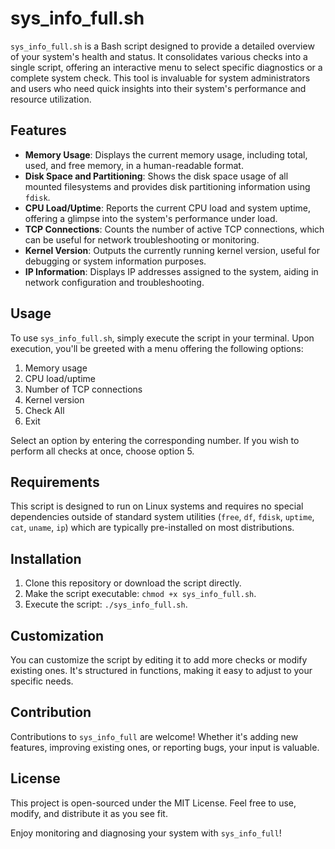 # sys_info_full.sh

`sys_info_full.sh` is a Bash script designed to provide a detailed overview of your system's health and status. It consolidates various checks into a single script, offering an interactive menu to select specific diagnostics or a complete system check. This tool is invaluable for system administrators and users who need quick insights into their system's performance and resource utilization.

## Features

- **Memory Usage**: Displays the current memory usage, including total, used, and free memory, in a human-readable format.
- **Disk Space and Partitioning**: Shows the disk space usage of all mounted filesystems and provides disk partitioning information using `fdisk`.
- **CPU Load/Uptime**: Reports the current CPU load and system uptime, offering a glimpse into the system's performance under load.
- **TCP Connections**: Counts the number of active TCP connections, which can be useful for network troubleshooting or monitoring.
- **Kernel Version**: Outputs the currently running kernel version, useful for debugging or system information purposes.
- **IP Information**: Displays IP addresses assigned to the system, aiding in network configuration and troubleshooting.

## Usage

To use `sys_info_full.sh`, simply execute the script in your terminal. Upon execution, you'll be greeted with a menu offering the following options:

1. Memory usage
2. CPU load/uptime
3. Number of TCP connections
4. Kernel version
5. Check All
0. Exit

Select an option by entering the corresponding number. If you wish to perform all checks at once, choose option 5.

## Requirements

This script is designed to run on Linux systems and requires no special dependencies outside of standard system utilities (`free`, `df`, `fdisk`, `uptime`, `cat`, `uname`, `ip`) which are typically pre-installed on most distributions.

## Installation

1. Clone this repository or download the script directly.
2. Make the script executable: `chmod +x sys_info_full.sh`.
3. Execute the script: `./sys_info_full.sh`.

## Customization

You can customize the script by editing it to add more checks or modify existing ones. It's structured in functions, making it easy to adjust to your specific needs.

## Contribution

Contributions to `sys_info_full` are welcome! Whether it's adding new features, improving existing ones, or reporting bugs, your input is valuable.

## License

This project is open-sourced under the MIT License. Feel free to use, modify, and distribute it as you see fit.

Enjoy monitoring and diagnosing your system with `sys_info_full`!
